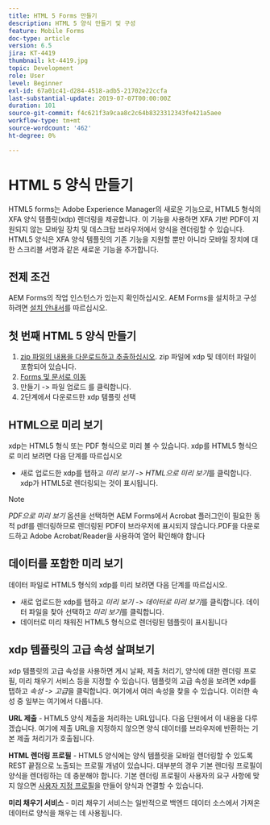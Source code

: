 ```yaml
---
title: HTML 5 Forms 만들기
description: HTML 5 양식 만들기 및 구성
feature: Mobile Forms
doc-type: article
version: 6.5
jira: KT-4419
thumbnail: kt-4419.jpg
topic: Development
role: User
level: Beginner
exl-id: 67a01c41-d284-4518-adb5-21702e22ccfa
last-substantial-update: 2019-07-07T00:00:00Z
duration: 101
source-git-commit: f4c621f3a9caa8c2c64b8323312343fe421a5aee
workflow-type: tm+mt
source-wordcount: '462'
ht-degree: 0%

---
```


# HTML 5 양식 만들기

HTML5 forms는 Adobe Experience Manager의 새로운 기능으로, HTML5 형식의 XFA 양식 템플릿(xdp) 렌더링을 제공합니다. 이 기능을 사용하면 XFA 기반 PDF이 지원되지 않는 모바일 장치 및 데스크탑 브라우저에서 양식을 렌더링할 수 있습니다. HTML5 양식은 XFA 양식 템플릿의 기존 기능을 지원할 뿐만 아니라 모바일 장치에 대한 스크리블 서명과 같은 새로운 기능을 추가합니다.

## 전제 조건

AEM Forms의 작업 인스턴스가 있는지 확인하십시오. AEM Forms을 설치하고 구성하려면 [설치 안내서](https://experienceleague.adobe.com/docs/experience-manager-65/forms/install-aem-forms/osgi-installation/installing-configuring-aem-forms-osgi.html)를 따르십시오.

## 첫 번째 HTML 5 양식 만들기

1. [zip 파일의 내용을 다운로드하고 추출하십시오](assets/assets.zip). zip 파일에 xdp 및 데이터 파일이 포함되어 있습니다.
2. [Forms 및 문서로 이동](http://localhost:4502/aem/forms.html/content/dam/formsanddocuments)
3. 만들기 -> 파일 업로드 를 클릭합니다.
4. 2단계에서 다운로드한 xdp 템플릿 선택

## HTML으로 미리 보기

xdp는 HTML5 형식 또는 PDF 형식으로 미리 볼 수 있습니다. xdp를 HTML5 형식으로 미리 보려면 다음 단계를 따르십시오

* 새로 업로드한 xdp를 탭하고 _미리 보기 -> HTML으로 미리 보기_&#x200B;를 클릭합니다. xdp가 HTML5로 렌더링되는 것이 표시됩니다.

>[!NOTE]
>_PDF으로 미리 보기_ 옵션을 선택하면 AEM Forms에서 Acrobat 플러그인이 필요한 동적 pdf를 렌더링하므로 렌더링된 PDF이 브라우저에 표시되지 않습니다.PDF을 다운로드하고 Adobe Acrobat/Reader을 사용하여 열어 확인해야 합니다


## 데이터를 포함한 미리 보기

데이터 파일로 HTML5 형식의 xdp를 미리 보려면 다음 단계를 따르십시오.

* 새로 업로드한 xdp를 탭하고 _미리 보기 -> 데이터로 미리 보기_&#x200B;를 클릭합니다. 데이터 파일을 찾아 선택하고 _미리 보기_&#x200B;를 클릭합니다.
* 데이터로 미리 채워진 HTML5 형식으로 렌더링된 템플릿이 표시됩니다

## xdp 템플릿의 고급 속성 살펴보기

xdp 템플릿의 고급 속성을 사용하면 게시 날짜, 제출 처리기, 양식에 대한 렌더링 프로필, 미리 채우기 서비스 등을 지정할 수 있습니다. 템플릿의 고급 속성을 보려면 xdp를 탭하고 _속성 -> 고급_&#x200B;을 클릭합니다. 여기에서 여러 속성을 찾을 수 있습니다. 이러한 속성 중 일부는 여기에서 다룹니다.

**URL 제출** - HTML5 양식 제출을 처리하는 URL입니다. 다음 단원에서 이 내용을 다루겠습니다. 여기에 제출 URL을 지정하지 않으면 양식 데이터를 브라우저에 반환하는 기본 제출 처리기가 호출됩니다.

**HTML 렌더링 프로필** - HTML5 양식에는 양식 템플릿을 모바일 렌더링할 수 있도록 REST 끝점으로 노출되는 프로필 개념이 있습니다. 대부분의 경우 기본 렌더링 프로필이 양식을 렌더링하는 데 충분해야 합니다. 기본 렌더링 프로필이 사용자의 요구 사항에 맞지 않으면 [사용자 지정 프로필](https://experienceleague.adobe.com/docs/experience-manager-65/forms/html5-forms/custom-profile.html)을 만들어 양식과 연결할 수 있습니다.

**미리 채우기 서비스** - 미리 채우기 서비스는 일반적으로 백엔드 데이터 소스에서 가져온 데이터로 양식을 채우는 데 사용됩니다.
